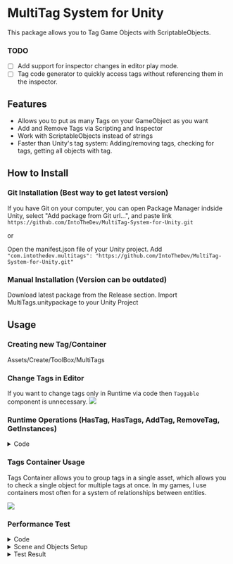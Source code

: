 # MultiTag System for Unity
This package allows you to Tag Game Objects with ScriptableObjects.

### TODO
- [ ] Add support for inspector changes in editor play mode.
- [ ] Tag code generator to quickly access tags without referencing them in the inspector.

## Features
- Allows you to put as many Tags on your GameObject as you want
- Add and Remove Tags via Scripting and Inspector
- Work with ScriptableObjects instead of strings
- Faster than Unity's tag system: Adding/removing tags, checking for tags, getting all objects with tag.

## How to Install
### Git Installation (Best way to get latest version)

If you have Git on your computer, you can open Package Manager indside Unity, select "Add package from Git url...", and paste link ```https://github.com/IntoTheDev/MultiTag-System-for-Unity.git```

or

Open the manifest.json file of your Unity project.
Add ```"com.intothedev.multitags": "https://github.com/IntoTheDev/MultiTag-System-for-Unity.git"```

### Manual Installation (Version can be outdated)
Download latest package from the Release section.
Import MultiTags.unitypackage to your Unity Project

## Usage

### Creating new Tag/Container
Assets/Create/ToolBox/MultiTags

### Change Tags in Editor
If you want to change tags only in Runtime via code then ```Taggable``` component is unnecessary.
![](https://imgur.com/EPxkbza.png)

### Runtime Operations (HasTag, HasTags, AddTag, RemoveTag, GetInstances)
<details><summary>Code</summary>	
<p>
	
```csharp
public class Test : MonoBehaviour
{
	[SerializeField] private GameObject _enemy = null;
	[SerializeField] private Tag _zombieTag = null;
	[SerializeField] private TagsContainer _allEnemiesTags = null;
 
	private void Awake()
	{
		// Check for Tag
		if (_enemy.HasTag(_zombieTag))
		{
		
		}
		
		// Check for Multiple Tags
		// You can also pass in simple array of tags
		if (_enemy.HasTags(_allEnemiesTags, allRequired: false))
		{
		
		}
		
		// Adding Tag
		_enemy.AddTag(_zombieTag);
		
		// Removing Tag
		_enemy.RemoveTag(_zombieTag);
		
		
		// Getting all objects with tag
		var zombies = _zombieTag.GetInstances();
		
		foreach (var zombie in zombies)
		{
			// Do something
		}
	}
}
```	

</p>
</details>

### Tags Container Usage
Tags Container allows you to group tags in a single asset, which allows you to check a single object for multiple tags at once. In my games, I use containers most often for a system of relationships between entities.

![](https://imgur.com/XTM5YOU.png)


### Performance Test
<details><summary>Code</summary>
<p>

```csharp
using Sirenix.OdinInspector;
using System.Diagnostics;
using ToolBox.Tags;
using UnityEngine;

namespace ToolBox.Test
{
	[DefaultExecutionOrder(-100)]
	public class Tester : MonoBehaviour
	{
		[SerializeField] private Tag _myTag = null;
		[SerializeField] private string _unityTag = null;
		[SerializeField] private GameObject _object = null;

		private const int ITERATIONS = 100000;

		[Button]
		private void MyTagTest()
		{
			Stopwatch stopwatch = new Stopwatch();
			stopwatch.Start();

			for (int j = 0; j < ITERATIONS; j++)
			{
				_object.HasTag(_myTag);
			}

			stopwatch.Stop();
			UnityEngine.Debug.Log($"Scriptable Object Tag Comparer: {stopwatch.ElapsedMilliseconds} milliseconds");
		}

		[Button]
		private void UnityTagTest()
		{
			Stopwatch stopwatch = new Stopwatch();
			stopwatch.Start();

			for (int j = 0; j < ITERATIONS; j++)
			{
				_object.CompareTag(_unityTag);
			}

			stopwatch.Stop();
			UnityEngine.Debug.Log($"Unity Tag Comparer: {stopwatch.ElapsedMilliseconds} milliseconds");
		}
	}
}

```
</p>
</details>

<details><summary>Scene and Objects Setup</summary>	
<p>
	
![Scene Setup](https://imgur.com/IgSjjpz.png)

![A Object Setup](https://imgur.com/0kkITFa.png)

![B Object Setup](https://imgur.com/4DVS3XP.png)
</p>
</details>

<details><summary>Test Result</summary>	
<p>
	
![Result](https://imgur.com/c8rnKdo.png)

</p>
</details>





